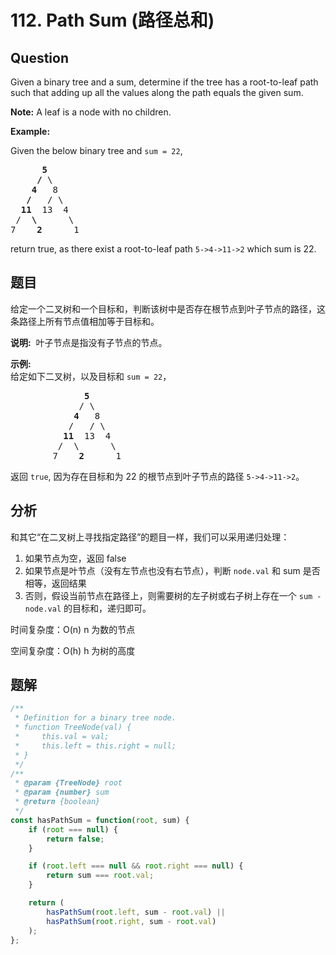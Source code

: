 # 112. Path Sum (路径总和)

## Question

Given a binary tree and a sum, determine if the tree has a root-to-leaf path such that adding up all the values along the path equals the given sum.

**Note:** A leaf is a node with no children.

**Example:**

Given the below binary tree and `sum = 22`,

<pre>      <strong>5</strong>
     <strong>/</strong> \
    <strong>4</strong>   8
   <strong>/</strong>   / \
  <strong>11</strong>  13  4
 /  <strong>\</strong>      \
7    <strong>2</strong>      1
</pre>

return true, as there exist a root-to-leaf path `5->4->11->2` which sum is 22.

## 题目

给定一个二叉树和一个目标和，判断该树中是否存在根节点到叶子节点的路径，这条路径上所有节点值相加等于目标和。

**说明:**  叶子节点是指没有子节点的节点。

**示例:**   
给定如下二叉树，以及目标和 `sum = 22`，

<pre>              <strong>5</strong>
             / \
            <strong>4 </strong>  8
           /   / \
          <strong>11 </strong> 13  4
         /  \      \
        7    <strong>2</strong>      1
</pre>

返回 `true`, 因为存在目标和为 22 的根节点到叶子节点的路径 `5->4->11->2`。

## 分析

和其它“在二叉树上寻找指定路径”的题目一样，我们可以采用递归处理：

1. 如果节点为空，返回 false
2. 如果节点是叶节点（没有左节点也没有右节点），判断 `node.val` 和 sum 是否相等，返回结果
3. 否则，假设当前节点在路径上，则需要树的左子树或右子树上存在一个 `sum - node.val` 的目标和，递归即可。

时间复杂度：O(n) n 为数的节点

空间复杂度：O(h) h 为树的高度

## 题解

```javascript
/**
 * Definition for a binary tree node.
 * function TreeNode(val) {
 *     this.val = val;
 *     this.left = this.right = null;
 * }
 */
/**
 * @param {TreeNode} root
 * @param {number} sum
 * @return {boolean}
 */
const hasPathSum = function(root, sum) {
    if (root === null) {
        return false;
    }

    if (root.left === null && root.right === null) {
        return sum === root.val;
    }

    return (
        hasPathSum(root.left, sum - root.val) ||
        hasPathSum(root.right, sum - root.val)
    );
};
```
